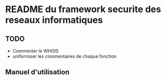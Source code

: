 # README du framework securite des reseaux informatiques

## TODO
- Commenter le WHOIS
- uniformiser les commentaires de chaque fonction

## Manuel d'utilisation